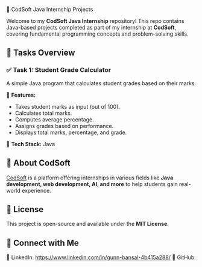 🚀 CodSoft Java Internship Projects  

Welcome to my **CodSoft Java Internship** repository! This repo contains Java-based projects completed as part of my internship at **CodSoft**, covering fundamental programming concepts and problem-solving skills.  

## 📌 Tasks Overview  

### ✅ **Task 1: Student Grade Calculator**  
A simple Java program that calculates student grades based on their marks.  

🔹 **Features:**  
- Takes student marks as input (out of 100).  
- Calculates total marks.  
- Computes average percentage.  
- Assigns grades based on performance.  
- Displays total marks, percentage, and grade.  

🔹 **Tech Stack:** Java  

## 📌 About CodSoft  
[CodSoft](https://www.codsoft.in) is a platform offering internships in various fields like **Java development, web development, AI, and more** to help students gain real-world experience.  

## 📜 License  
This project is open-source and available under the **MIT License**.  

## 📩 Connect with Me  
🔗 LinkedIn:  https://www.linkedin.com/in/gunn-bansal-4b415a288/
🔗 GitHub:  
